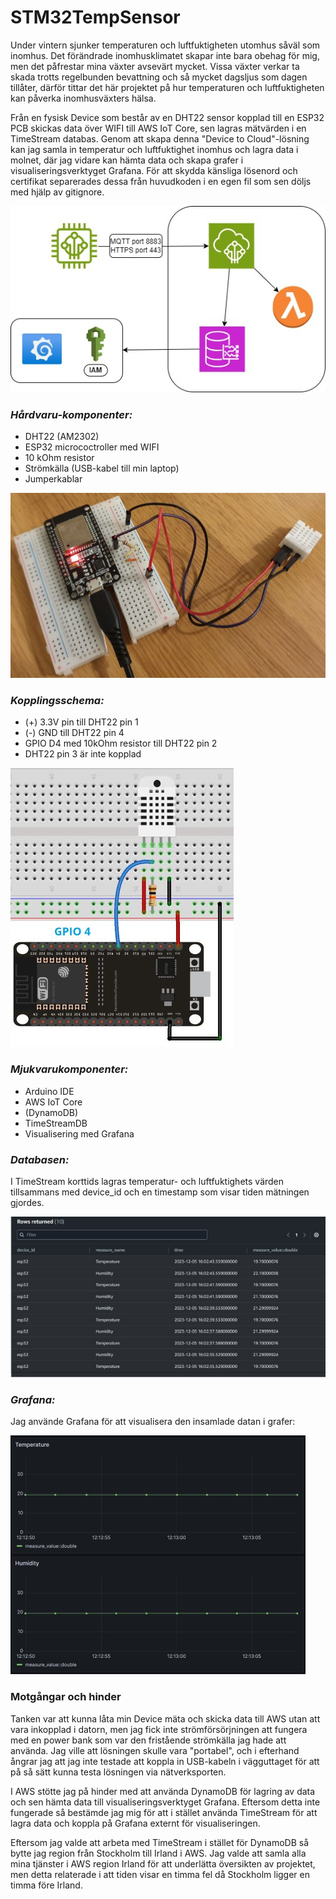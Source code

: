 # STM32TempSensor

Under vintern sjunker temperaturen och luftfuktigheten utomhus såväl som inomhus. Det förändrade inomhusklimatet skapar inte bara obehag för mig, men det påfrestar mina växter avsevärt mycket. Vissa växter verkar ta skada trotts regelbunden bevattning och så mycket dagsljus som dagen tillåter, därför tittar det här projektet på hur temperaturen och luftfuktigheten kan påverka inomhusväxters hälsa.

Från en fysisk Device som består av en DHT22 sensor kopplad till en ESP32 PCB skickas data över WIFI till AWS IoT Core, sen lagras mätvärden i en TimeStream databas. Genom att skapa denna "Device to Cloud"-lösning kan jag samla in temperatur och luftfuktighet inomhus och lagra data i molnet, där jag vidare kan hämta data och skapa grafer i visualiseringsverktyget Grafana. För att skydda känsliga lösenord och certifikat separerades dessa från huvudkoden i en egen fil som sen döljs med hjälp av gitignore.

![Alt text](image-4.png)


### _Hårdvaru-komponenter:_

- DHT22 (AM2302)
- ESP32 micrococtroller med WIFI
- 10 kOhm resistor
- Strömkälla (USB-kabel till min laptop)
- Jumperkablar

![Alt text](image-3.png)


### _Kopplingsschema:_

- (+) 3.3V pin till DHT22 pin 1
- (-) GND till DHT22 pin 4
- GPIO D4 med 10kOhm resistor till DHT22 pin 2
- DHT22 pin 3 är inte kopplad

![Alt text](image-2.png)


### _Mjukvarukomponenter:_
- Arduino IDE
- AWS IoT Core
- (DynamoDB)
- TimeStreamDB
- Visualisering med Grafana 


### _Databasen:_

I TimeStream korttids lagras temperatur- och luftfuktighets värden tillsammans med device_id och en timestamp som visar tiden mätningen gjordes.

![Alt text](image-7.png)


### _Grafana:_

Jag använde Grafana för att visualisera den insamlade datan i grafer:

![Alt text](image-6.png)


### Motgångar och hinder

Tanken var att kunna låta min Device mäta och skicka data till AWS utan att vara inkopplad i datorn, men jag fick inte strömförsörjningen att fungera med en power bank som var den fristående strömkälla jag hade att använda. Jag ville att lösningen skulle vara "portabel", och i efterhand ångrar jag att jag inte testade att koppla in USB-kabeln i vägguttaget för att på så sätt kunna testa lösningen via nätverksporten.

I AWS stötte jag på hinder med att använda DynamoDB för lagring av data och sen hämta data till visualiseringsverktyget Grafana. Eftersom detta inte fungerade så bestämde jag mig för att i stället använda TimeStream för att lagra data och koppla på Grafana externt för visualiseringen.

Eftersom jag valde att arbeta med TimeStream i stället för DynamoDB så bytte jag region från Stockholm till Irland i AWS. Jag valde att samla alla mina tjänster i AWS region Irland för att underlätta översikten av projektet, men detta relaterade i att tiden visar en timma fel då Stockholm ligger en timma före Irland.